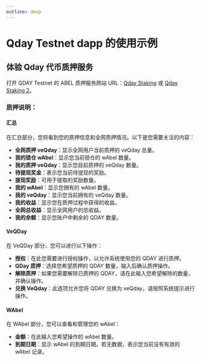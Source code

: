 ```yaml
---
outline: deep
---
```


# Qday Testnet dapp 的使用示例



## 体验 Qday 代币质押服务

打开 QDAY Testnet 的 ABEL 质押服务网站 URL：[Qday Staking](https://testnet-defi.qday.info/QdayStaking) 或 [Qday Staking 2](https://testnet-defi.abelqday.io/QdayStaking)。

### 质押说明：

#### 汇总

在汇总部分，您将看到您的质押信息和全网质押情况。以下是您需要关注的内容：

- **全网质押 veQday**：显示全网用户当前质押的 veQday 总量。
- **我的锁仓 wAbel**：显示您当前锁仓的 wAbel 数量。
- **我的质押 veQday**：显示您目前质押的 veQday 数量。
- **待提现奖金**：表示您当前待提现的奖励。
- **提现奖励**：可用于提取的奖励数量。
- **我的 wAbel**：显示您拥有的 wAbel 数量。
- **我的 veQday**：显示您当前拥有的 veQday 数量。
- **我的收益**：显示您在质押过程中获得的收益。
- **全网总收益**：显示全网用户的总收益。
- **我的余额**：显示您账户中剩余的 QDAY 数量。

#### VeQDay

在 VeQDay 部分，您可以进行以下操作：

- **授权**：在此您需要进行授权操作，以允许系统使用您的 QDAY 进行质押。
- **QDay 质押**：选择您希望质押的 QDAY 数量，输入后确认质押操作。
- **解除质押**：如果您需要解除已质押的 QDAY，请在此输入您希望解除的数量，并确认操作。
- **兑换 VeQday**：此选项允许您将 QDAY 兑换为 veQday，请按照系统提示进行操作。

#### WAbel

在 WAbel 部分，您可以查看和管理您的 wAbel：

- **金额**：在此输入您希望操作的 wAbel 数量。
- **到期日期**：显示 wAbel 的到期日期。若无数据，表示您当前没有有效的 wAbel 记录。